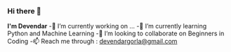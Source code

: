 ### Hi there 👋
**I'm Devendar**
 -🔭 I’m currently working on ...
 -🌱 I’m currently learning Python and Machine Learning
 -👯 I’m looking to collaborate on Beginners in Coding
 -📫 Reach me through : devendargorla@gmail.com


